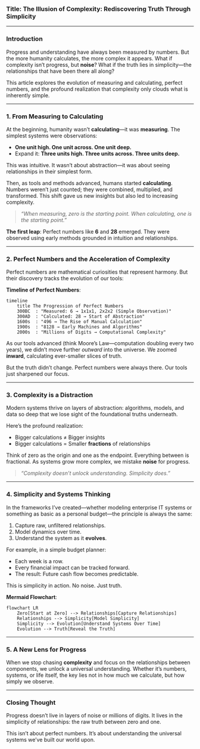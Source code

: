 ### **Title**: The Illusion of Complexity: Rediscovering Truth Through Simplicity  

---

### **Introduction**  
Progress and understanding have always been measured by numbers. But the more humanity calculates, the more complex it appears. What if complexity isn’t progress, but **noise**? What if the truth lies in simplicity—the relationships that have been there all along?  

This article explores the evolution of measuring and calculating, perfect numbers, and the profound realization that complexity only clouds what is inherently simple.  

---

### **1. From Measuring to Calculating**  
At the beginning, humanity wasn’t **calculating**—it was **measuring**. The simplest systems were observations:  
- **One unit high. One unit across. One unit deep.**  
- Expand it: **Three units high. Three units across. Three units deep.**  

This was intuitive. It wasn’t about abstraction—it was about seeing relationships in their simplest form.  

Then, as tools and methods advanced, humans started **calculating**. Numbers weren’t just counted; they were combined, multiplied, and transformed. This shift gave us new insights but also led to increasing complexity.  

> *“When measuring, zero is the starting point. When calculating, one is the starting point.”*

**The first leap**: Perfect numbers like **6** and **28** emerged. They were observed using early methods grounded in intuition and relationships.

---

### **2. Perfect Numbers and the Acceleration of Complexity**  

Perfect numbers are mathematical curiosities that represent harmony. But their discovery tracks the evolution of our tools:  

**Timeline of Perfect Numbers**:  
```mermaid  
timeline  
    title The Progression of Perfect Numbers  
    300BC  : "Measured: 6 → 1x1x1, 2x2x2 (Simple Observation)"  
    300AD  : "Calculated: 28 → Start of Abstraction"  
    1600s  : "496 → The Rise of Manual Calculation"  
    1900s  : "8128 → Early Machines and Algorithms"  
    2000s  : "Millions of Digits → Computational Complexity"  
```  

As our tools advanced (think Moore’s Law—computation doubling every two years), we didn’t move further *outward* into the universe. We zoomed **inward**, calculating ever-smaller slices of truth.  

But the truth didn’t change. Perfect numbers were always there. Our tools just sharpened our focus.  

---

### **3. Complexity is a Distraction**  

Modern systems thrive on layers of abstraction: algorithms, models, and data so deep that we lose sight of the foundational truths underneath.  

Here’s the profound realization:  
- Bigger calculations ≠ Bigger insights  
- Bigger calculations = Smaller **fractions** of relationships  

Think of zero as the origin and one as the endpoint. Everything between is fractional. As systems grow more complex, we mistake **noise** for progress.  

> *“Complexity doesn’t unlock understanding. Simplicity does.”*

---

### **4. Simplicity and Systems Thinking**  

In the frameworks I’ve created—whether modeling enterprise IT systems or something as basic as a personal budget—the principle is always the same:  
1. Capture raw, unfiltered relationships.  
2. Model dynamics over time.  
3. Understand the system as it **evolves**.  

For example, in a simple budget planner:  
- Each week is a row.  
- Every financial impact can be tracked forward.  
- The result: Future cash flow becomes predictable.  

This is simplicity in action. No noise. Just truth.

**Mermaid Flowchart**:  
```mermaid  
flowchart LR  
    Zero[Start at Zero] --> Relationships[Capture Relationships]  
    Relationships --> Simplicity[Model Simplicity]  
    Simplicity --> Evolution[Understand Systems Over Time]  
    Evolution --> Truth[Reveal the Truth]  
```

---

### **5. A New Lens for Progress**  

When we stop chasing **complexity** and focus on the relationships between components, we unlock a universal understanding. Whether it’s numbers, systems, or life itself, the key lies not in how much we calculate, but how simply we observe.  

---

### **Closing Thought**  
Progress doesn’t live in layers of noise or millions of digits. It lives in the simplicity of relationships: the raw truth between zero and one.  

This isn’t about perfect numbers. It’s about understanding the universal systems we’ve built our world upon.  
